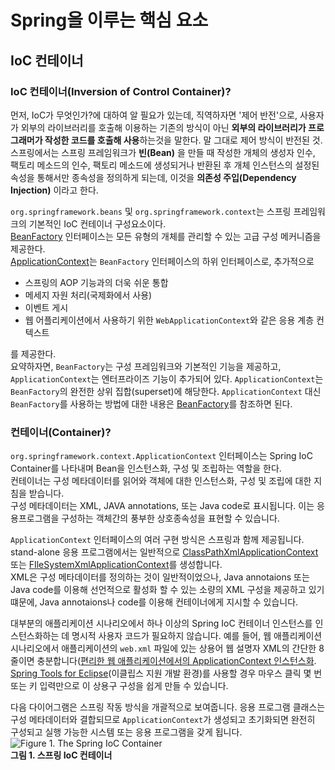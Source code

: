 Spring을 이루는 핵심 요소
======
## IoC 컨테이너
### IoC 컨테이너(Inversion of Control Container)?
먼저, IoC가 무엇인가?에 대하여 알 필요가 있는데, 직역하자면 '제어 반전'으로, 사용자가 외부의 라이브러리를 호출해 이용하는 기존의 방식이 아닌 **외부의 라이브러리가 프로그래머가 작성한 코드를 호출해 사용**하는것을 말한다. 말 그대로 제어 방식이 반전된 것. 
스프링에서는 스프링 프레임워크가 **빈(Bean)** 을 만들 때 작성한 개체의 생성자 인수, 팩토리 메소드의 인수, 팩토리 메소드에 생성되거나 반환된 후 개체 인스턴스의 설정된 속성을 통해서만 종속성을 정의하게 되는데, 이것을 **의존성 주입(Dependency Injection)** 이라고 한다.

`org.springframework.beans` 및 `org.springframework.context`는 스프링 프레임워크의 기본적인 IoC 컨테이너 구성요소이다.<br>
[BeanFactory](https://docs.spring.io/spring-framework/docs/5.3.13/javadoc-api/org/springframework/beans/factory/BeanFactory.html) 인터페이스는 모든 유형의 개체를 관리할 수 있는 고급 구성 메커니즘을 제공한다.<br>
[ApplicationContext](https://docs.spring.io/spring-framework/docs/5.3.13/javadoc-api/org/springframework/context/ApplicationContext.html)는 `BeanFactory` 인터페이스의 하위 인터페이스로, 추가적으로

- 스프링의 AOP 기능과의 더욱 쉬운 통합
- 메세지 자원 처리(국제화에서 사용)
- 이벤트 게시
- 웹 어플리케이션에서 사용하기 위한 `WebApplicationContext`와 같은 응용 계층 컨텍스트

를 제공한다.<br>
요약하자면, `BeanFactory`는 구성 프레임워크와 기본적인 기능을 제공하고, `ApplicationContext`는 엔터프라이즈 기능이 추가되어 있다. `ApplicationContext`는 `BeanFactory`의 완전한 상위 집합(superset)에 해당한다. `ApplicationContext` 대신 `BeanFactory`를 사용하는 방법에 대한 내용은 [BeanFactory](https://docs.spring.io/spring-framework/docs/current/reference/html/core.html#beans-beanfactory)를 참조하면 된다.

### 컨테이너(Container)?
`org.springframework.context.ApplicationContext` 인터페이스는 Spring IoC Container를 나타내며 Bean을 인스턴스화, 구성 및 조립하는 역할을 한다.<br>
컨테이너는 구성 메타데이터를 읽어와 객체에 대한 인스턴스화, 구성 및 조립에 대한 지침을 받습니다.<br>
구성 메타데이터는 XML, JAVA annotations, 또는 Java code로 표시됩니다. 이는 응용프로그램을 구성하는 객체간의 풍부한 상호종속성을 표현할 수 있습니다.<br>

`ApplicationContext` 인터페이스의 여러 구현 방식은 스프링과 함께 제공됩니다. stand-alone 응용 프로그램에서는 일반적으로 [ClassPathXmlApplicationContext](https://docs.spring.io/spring-framework/docs/5.3.13/javadoc-api/org/springframework/context/support/ClassPathXmlApplicationContext.html) 또는 [FIleSystemXmlApplicationContext](https://docs.spring.io/spring-framework/docs/5.3.13/javadoc-api/org/springframework/context/support/FileSystemXmlApplicationContext.html)를 생성합니다.<br>
XML은 구성 메타데이터를 정의하는 것이 일반적이었으나, Java annotaions 또는 Java code를 이용해 선언적으로 활성화 할 수 있는 소량의 XML 구성을 제공하고 있기 떄문에, Java annotaions나 code를 이용해 컨테이너에게 지시할 수 있습니다.<br>

대부분의 애플리케이션 시나리오에서 하나 이상의 Spring IoC 컨테이너 인스턴스를 인스턴스화하는 데 명시적 사용자 코드가 필요하지 않습니다. 예를 들어, 웹 애플리케이션 시나리오에서 애플리케이션의 `web.xml` 파일에 있는 상용어 웹 설명자 XML의 간단한 8줄이면 충분합니다([편리한 웹 애플리케이션에서의 ApplicationContext 인스턴스화](https://docs.spring.io/spring-framework/docs/current/reference/html/core.html#context-create). [Spring Tools for Eclipse](https://spring.io/tools)(이클립스 지원 개발 환경)를 사용할 경우 마우스 클릭 몇 번 또는 키 입력만으로 이 상용구 구성을 쉽게 만들 수 있습니다.<br>

다음 다이어그램은 스프링 작동 방식을 개괄적으로 보여줍니다. 응용 프로그램 클래스는 구성 메타데이터와 결합되므로 `ApplicationContext`가 생성되고 초기화되면 완전히 구성되고 실행 가능한 시스템 또는 응용 프로그램을 갖게 됩니다.
![Figure 1. The Spring IoC Container](https://docs.spring.io/spring-framework/docs/current/reference/html/images/container-magic.png)<br>
**그림 1. 스프링 IoC 컨테이너**
